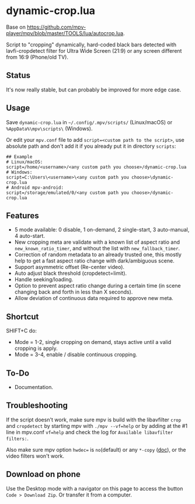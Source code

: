 # dynamic-crop.lua

Base on https://github.com/mpv-player/mpv/blob/master/TOOLS/lua/autocrop.lua.

Script to "cropping" dynamically, hard-coded black bars detected with lavfi-cropdetect filter for Ultra Wide Screen (21:9) or any screen different from 16:9 (Phone/old TV).

## Status

It's now really stable, but can probably be improved for more edge case.

## Usage

Save `dynamic-crop.lua` in `~/.config/.mpv/scripts/` (Linux/macOS) or `%AppData%\mpv\scripts\` (Windows).

Or edit your `mpv.conf` file to add `script=<custom path to the script>`, use absolute path and don't add it if you already put it in directory `scripts`:
```
## Example
# Linux/macOS:
script=/home/<username>/<any custom path you choose>/dynamic-crop.lua
# Windows:
script=C:\Users\<username>\<any custom path you choose>\dynamic-crop.lua
# Android mpv-android:
script=/storage/emulated/0/<any custom path you choose>/dynamic-crop.lua
```

## Features

- 5 mode available: 0 disable, 1 on-demand, 2 single-start, 3 auto-manual, 4 auto-start.
- New cropping meta are validate with a known list of aspect ratio and `new_known_ratio_timer`, and without the list with `new_fallback_timer`.
- Correction of random metadata to an already trusted one, this mostly help to get a fast aspect ratio change with dark/ambiguous scene.
- Support asymmetric offset (Re-center video).
- Auto adjust black threshold (cropdetect=limit).
- Handle seeking/loading.
- Option to prevent aspect ratio change during a certain time (in scene changing back and forth in less than X seconds).
- Allow deviation of continuous data required to approve new meta.

## Shortcut 

SHIFT+C do:

- Mode = 1-2, single cropping on demand, stays active until a valid cropping is apply.
- Mode = 3-4, enable / disable continuous cropping.

## To-Do

- Documentation.

## Troubleshooting

If the script doesn't work, make sure mpv is build with the libavfilter `crop` and `cropdetect` by starting mpv with `./mpv --vf=help` or by adding at the #1 line in mpv.conf `vf=help` and check the log for `Available libavfilter filters:`.

Also make sure mpv option `hwdec=` is `no`(default) or any `*-copy` ([doc](https://mpv.io/manual/stable/#options-hwdec)), or the video filters won't work.

## Download on phone

Use the Desktop mode with a navigator on this page to access the button `Code > Download Zip`.
Or transfer it from a computer.
